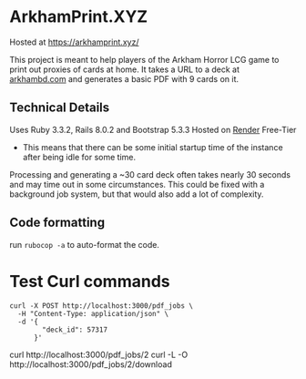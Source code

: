 # ArkhamPrint.XYZ
Hosted at https://arkhamprint.xyz/

This project is meant to help players of the Arkham Horror LCG game to print out proxies of cards at home.
It takes a URL to a deck at [arkhambd.com](https://arkhamdb.com/) and generates a basic PDF with 9 cards on it.


## Technical Details
Uses Ruby 3.3.2, Rails 8.0.2 and Bootstrap 5.3.3
Hosted on [Render](https://render.com/) Free-Tier
- This means that there can be some initial startup time of the instance after being idle for some time. 

Processing and generating a ~30 card deck often takes nearly 30 seconds and may time out in some circumstances.
This could be fixed with a background job system, but that would also add a lot of complexity.

## Code formatting
run `rubocop -a` to auto-format the code.


# Test Curl commands
```
curl -X POST http://localhost:3000/pdf_jobs \
  -H "Content-Type: application/json" \
  -d '{
        "deck_id": 57317
      }'
```

curl http://localhost:3000/pdf_jobs/2
curl -L -O http://localhost:3000/pdf_jobs/2/download